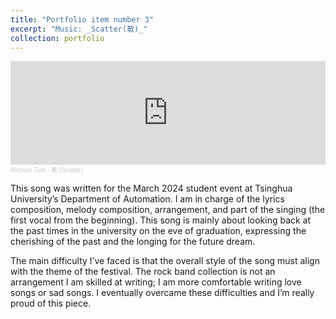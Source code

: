 ```yaml
---
title: "Portfolio item number 3"
excerpt: "Music: _Scatter(散)_"
collection: portfolio
---
```

<iframe width="100%" height="166" scrolling="no" frameborder="no" allow="autoplay" src="https://w.soundcloud.com/player/?url=https%3A//api.soundcloud.com/tracks/1645844727%3Fsecret_token%3Ds-IH6XSBBcfkz&color=%2355686e&auto_play=false&hide_related=false&show_comments=true&show_user=true&show_reposts=false&show_teaser=true"></iframe><div style="font-size: 10px; color: #cccccc;line-break: anywhere;word-break: normal;overflow: hidden;white-space: nowrap;text-overflow: ellipsis; font-family: Interstate,Lucida Grande,Lucida Sans Unicode,Lucida Sans,Garuda,Verdana,Tahoma,sans-serif;font-weight: 100;"><a href="https://soundcloud.com/michael-tian-107880864" title="Michael Tian" target="_blank" style="color: #cccccc; text-decoration: none;">Michael Tian</a> · <a href="https://soundcloud.com/michael-tian-107880864/scatter/s-8Xt8Go0RQod?si=fc549a305b1f4f1f8c8b538ddb004833&utm_source=clipboard&utm_medium=text&utm_campaign=social_sharing" title="散 (Scatter)" target="_blank" style="color: #cccccc; text-decoration: none;">散 (Scatter)</a></div>

This song was written for the March 2024 student event at Tsinghua University’s Department of Automation. I am in charge of the lyrics composition, melody composition, arrangement, and part of the singing (the first vocal from the beginning). This song is mainly about looking back at the past times in the university on the eve of graduation, expressing the cherishing of the past and the longing for the future dream.

The main difficulty I’ve faced is that the overall style of the song must align with the theme of the festival. The rock band collection is not an arrangement I am skilled at writing; I am more comfortable writing love songs or sad songs. I eventually overcame these difficulties and I’m really proud of this piece.
